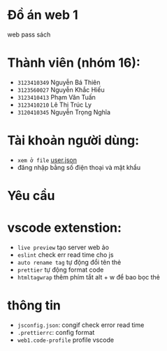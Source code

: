 # Đồ án web 1
web pass sách

# Thành viên (nhóm 16):
- `3123410349` Nguyễn Bá Thiên
- `3123560027` Nguyễn Khắc Hiếu
- `3123410413` Phạm Văn Tuấn
- `3123410210` Lê Thị Trúc Ly
- `3120410345` Nguyễn Trọng Nghĩa

# Tài khoản người dùng: 
- `xem ở file` [user.json](./src/assets/data/user.json)
- đăng nhập bằng số điện thoại và mật khẩu 

# Yêu cầu 

# vscode extenstion:
- `live preview` tạo server web ảo
- `eslint` check err read time cho js
- `auto rename tag` tự động đổi tên thẻ
- `prettier` tự động format code
- `htmltagwrap` thêm phím tắt alt + w để bao bọc thẻ

# thông tin
- `jsconfig.json`: congif check error read time  
- `.prettierrc`: config format  
- `web1.code-profile` profile vscode